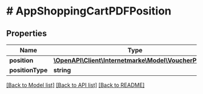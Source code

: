 # # AppShoppingCartPDFPosition

## Properties

Name | Type | Description | Notes
------------ | ------------- | ------------- | -------------
**position** | [**\OpenAPI\Client\Internetmarke\Model\VoucherPosition**](VoucherPosition.md) |  |
**positionType** | **string** |  |

[[Back to Model list]](../../README.md#models) [[Back to API list]](../../README.md#endpoints) [[Back to README]](../../README.md)
